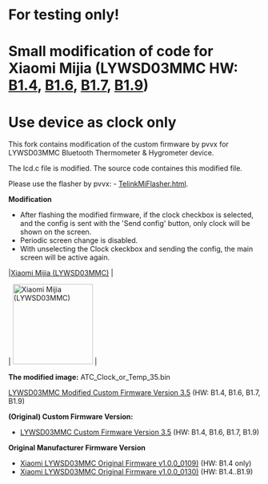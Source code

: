 # For testing only!

# Small modification of code for Xiaomi Mijia (LYWSD03MMC HW: [B1.4](https://github.com/pvvx/ATC_MiThermometer/tree/master/BoardPinout), [B1.6](https://github.com/pvvx/ATC_MiThermometer/issues/125), [B1.7](https://github.com/pvvx/ATC_MiThermometer/issues/145), [B1.9](https://github.com/pvvx/ATC_MiThermometer/issues/125))
# Use device as clock only

This fork contains modification of the custom firmware by pvvx for LYWSD03MMC Bluetooth Thermometer & Hygrometer device.

The lcd.c file is modified. The source code containes this modified file.


Please use the flasher by pvvx: - [TelinkMiFlasher.html](https://pvvx.github.io/ATC_MiThermometer/TelinkMiFlasher.html).

**Modification**

* After flashing the modified firmware, if the clock checkbox is selected, and the config is sent with the 'Send config' button, only clock will be shown on the screen.
* Periodic screen change is disabled.
* With unselecting the Clock ckeckbox and sending the config, the main screen will be active again.

|[Xiaomi Mijia (LYWSD03MMC)](https://pvvx.github.io/ATC_MiThermometer) |

|  <img src="https://tasmota.github.io/docs/_media/bluetooth/LYWSD03MMC.png" alt="Xiaomi Mijia (LYWSD03MMC)" width="160"/> |  

**The modified image:** ATC_Clock_or_Temp_35.bin

[LYWSD03MMC Modified Custom Firmware Version 3.5](https://github.com/vekonyat/ATC_MiThermometer/raw/master/ATC_Clock_or_Temp_35.bin) (HW: B1.4, B1.6, B1.7, B1.9)


**(Original) Custom Firmware Version:**

* [LYWSD03MMC Custom Firmware Version 3.5](https://github.com/pvvx/ATC_MiThermometer/raw/master/ATC_V35a.bin) (HW: B1.4, B1.6, B1.7, B1.9)

**Original Manufacturer Firmware Version**

* [Xiaomi LYWSD03MMC Original Firmware v1.0.0_0109)](https://github.com/pvvx/ATC_MiThermometer/raw/master/Original_OTA_Xiaomi_LYWSD03MMC_v1.0.0_0109.bin) (HW: B1.4 only)
* [Xiaomi LYWSD03MMC Original Firmware v1.0.0_0130)](https://github.com/pvvx/ATC_MiThermometer/raw/master/Original_OTA_Xiaomi_LYWSD03MMC_v1.0.0_0130.bin) (HW: B1.4..B1.9)



